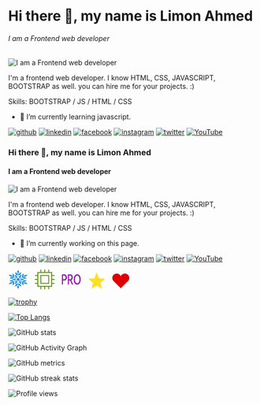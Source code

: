 # Hi there 👋, my name is Limon Ahmed
###### I am a Frontend web developer
![I am a Frontend web developer](https://pbs.twimg.com/profile_images/1556624868954714112/iWZ8ovvL_400x400.jpg)

I'm a frontend web developer. I know HTML, CSS, JAVASCRIPT, BOOTSTRAP  as well. you can hire me for your projects. :)

Skills: BOOTSTRAP / JS / HTML / CSS

- 🔭 I’m currently learning javascript. 


[<img src='https://cdn.jsdelivr.net/npm/simple-icons@3.0.1/icons/github.svg' alt='github' height='40'>](https://github.com/Limon-0007)  [<img src='https://cdn.jsdelivr.net/npm/simple-icons@3.0.1/icons/linkedin.svg' alt='linkedin' height='40'>](https://www.linkedin.com/in/www.linkedin.com/in/limon-ahmed-236189246/)  [<img src='https://cdn.jsdelivr.net/npm/simple-icons@3.0.1/icons/facebook.svg' alt='facebook' height='40'>](https://www.facebook.com/limon.mahmud.50596)  [<img src='https://cdn.jsdelivr.net/npm/simple-icons@3.0.1/icons/instagram.svg' alt='instagram' height='40'>](https://www.instagram.com/limon.mahmud.50596/)  [<img src='https://cdn.jsdelivr.net/npm/simple-icons@3.0.1/icons/twitter.svg' alt='twitter' height='40'>](https://twitter.com/@ah96305012)  [<img src='https://cdn.jsdelivr.net/npm/simple-icons@3.0.1/icons/youtube.svg' alt='YouTube' height='40'>](https://www.youtube.com/channel/https://studio.youtube.com/channel/UCV7YOD4k9Dex3LvMwf64F9Q/editing/images)  


### Hi there 👋, my name is Limon Ahmed
#### I am a Frontend web developer
![I am a Frontend web developer](https://pbs.twimg.com/profile_images/1556624868954714112/iWZ8ovvL_400x400.jpg)

I'm a frontend web developer. I know HTML, CSS, JAVASCRIPT, BOOTSTRAP  as well. you can hire me for your projects. :)

Skills: BOOTSTRAP / JS / HTML / CSS

- 🔭 I’m currently working on this page. 


[<img src='https://cdn.jsdelivr.net/npm/simple-icons@3.0.1/icons/github.svg' alt='github' height='40'>](https://github.com/Limon-0007)  [<img src='https://cdn.jsdelivr.net/npm/simple-icons@3.0.1/icons/linkedin.svg' alt='linkedin' height='40'>](https://www.linkedin.com/in/www.linkedin.com/in/limon-ahmed-236189246/)  [<img src='https://cdn.jsdelivr.net/npm/simple-icons@3.0.1/icons/facebook.svg' alt='facebook' height='40'>](https://www.facebook.com/limon.mahmud.50596)  [<img src='https://cdn.jsdelivr.net/npm/simple-icons@3.0.1/icons/instagram.svg' alt='instagram' height='40'>](https://www.instagram.com/limon.mahmud.50596/)  [<img src='https://cdn.jsdelivr.net/npm/simple-icons@3.0.1/icons/twitter.svg' alt='twitter' height='40'>](https://twitter.com/@ah96305012)  [<img src='https://cdn.jsdelivr.net/npm/simple-icons@3.0.1/icons/youtube.svg' alt='YouTube' height='40'>](https://www.youtube.com/channel/https://studio.youtube.com/channel/UCV7YOD4k9Dex3LvMwf64F9Q/editing/images)  

<a href='https://archiveprogram.github.com/'><img src='https://raw.githubusercontent.com/acervenky/animated-github-badges/master/assets/acbadge.gif' width='40' height='40'></a> <a href='https://docs.github.com/en/developers'><img src='https://raw.githubusercontent.com/acervenky/animated-github-badges/master/assets/devbadge.gif' width='40' height='40'></a> <a href='https://github.com/pricing'><img src='https://raw.githubusercontent.com/acervenky/animated-github-badges/master/assets/pro.gif' width='40' height='40'></a> <a href='https://stars.github.com/'><img src='https://raw.githubusercontent.com/acervenky/animated-github-badges/master/assets/starbadge.gif' width='35' height='35'></a> <a href='https://docs.github.com/en/github/supporting-the-open-source-community-with-github-sponsors'><img src='https://raw.githubusercontent.com/acervenky/animated-github-badges/master/assets/sponsorbadge.gif' width='35' height='35'></a> 

[![trophy](https://github-profile-trophy.vercel.app/?username=Limon-0007)](https://github.com/ryo-ma/github-profile-trophy)

[![Top Langs](https://github-readme-stats.vercel.app/api/top-langs/?username=Limon-0007)](https://github.com/anuraghazra/github-readme-stats)

![GitHub stats](https://github-readme-stats.vercel.app/api?username=Limon-0007&show_icons=true)  

![GitHub Activity Graph](https://activity-graph.herokuapp.com/graph?username=Limon-0007)  

![GitHub metrics](https://metrics.lecoq.io/Limon-0007)  

![GitHub streak stats](https://github-readme-streak-stats.herokuapp.com/?user=Limon-0007)  

![Profile views](https://gpvc.arturio.dev/Limon-0007)  


